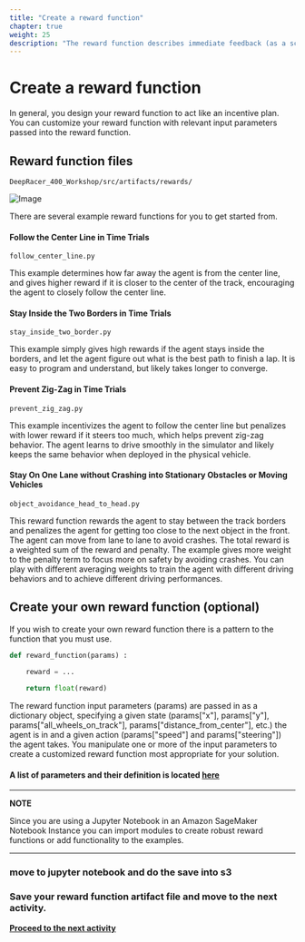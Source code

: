 ```yaml
---
title: "Create a reward function"
chapter: true
weight: 25
description: "The reward function describes immediate feedback (as a score for reward or penalty) when the vehicle takes an action to move from a given position on the track to a new position. Its purpose is to encourage the vehicle to make moves along the track to reach its destination quickly. The model training process will attempt to find a policy which maximizes the average total reward the vehicle experiences."
---
```


# Create a reward function

In general, you design your reward function to act like an incentive plan. You can customize your reward function with relevant input parameters passed into the reward function. 

## Reward function files

`DeepRacer_400_Workshop/src/artifacts/rewards/`

![Image](/images/400workshop/rewardfunctionfiles.png)

There are several example reward functions for you to get started from.


#### Follow the Center Line in Time Trials ####
`follow_center_line.py`

This example determines how far away the agent is from the center line, and gives higher reward if it is closer to the center of the track, encouraging the agent to closely follow the center line.

#### Stay Inside the Two Borders in Time Trials ####
`stay_inside_two_border.py`

This example simply gives high rewards if the agent stays inside the borders, and let the agent figure out what is the best path to finish a lap. It is easy to program and understand, but likely takes longer to converge.

#### Prevent Zig-Zag in Time Trials ####
`prevent_zig_zag.py`

This example incentivizes the agent to follow the center line but penalizes with lower reward if it steers too much, which helps prevent zig-zag behavior. The agent learns to drive smoothly in the simulator and likely keeps the same behavior when deployed in the physical vehicle.

#### Stay On One Lane without Crashing into Stationary Obstacles or Moving Vehicles ####
`object_avoidance_head_to_head.py`

This reward function rewards the agent to stay between the track borders and penalizes the agent for getting too close to the next object in the front. The agent can move from lane to lane to avoid crashes. The total reward is a weighted sum of the reward and penalty. The example gives more weight to the penalty term to focus more on safety by avoiding crashes. You can play with different averaging weights to train the agent with different driving behaviors and to achieve different driving performances.



## Create your own reward function (optional)


If you wish to create your own reward function there is a pattern to the function that you must use.

```python
def reward_function(params) :
    
    reward = ...

    return float(reward)
```
The reward function input parameters (params) are passed in as a dictionary object, specifying a given state (params["x"], params["y"], params["all_wheels_on_track"], params["distance_from_center"], etc.) the agent is in and a given action (params["speed"] and params["steering"]) the agent takes. You manipulate one or more of the input parameters to create a customized reward function most appropriate for your solution.

#### A list of parameters and their definition is located [here](https://docs.aws.amazon.com/deepracer/latest/developerguide/deepracer-reward-function-input.html?icmpid=docs_deepracer_console)

---

**NOTE**

Since you are using a Jupyter Notebook in an Amazon SageMaker Notebook Instance you can import modules to create robust reward functions or add functionality to the examples.

---



### move to jupyter notebook and do the save into s3

### Save your reward function artifact file and move to the next activity.

**[Proceed to the next activity](../starttraining/)**
